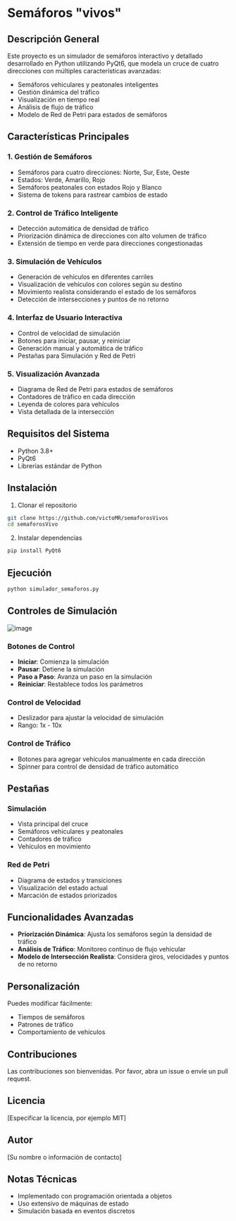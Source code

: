 # Semáforos "vivos"

## Descripción General

Este proyecto es un simulador de semáforos interactivo y detallado desarrollado en Python utilizando PyQt6, que modela un cruce de cuatro direcciones con múltiples características avanzadas:

- Semáforos vehiculares y peatonales inteligentes
- Gestión dinámica del tráfico
- Visualización en tiempo real
- Análisis de flujo de tráfico
- Modelo de Red de Petri para estados de semáforos

## Características Principales

### 1. Gestión de Semáforos
- Semáforos para cuatro direcciones: Norte, Sur, Este, Oeste
- Estados: Verde, Amarillo, Rojo
- Semáforos peatonales con estados Rojo y Blanco
- Sistema de tokens para rastrear cambios de estado

### 2. Control de Tráfico Inteligente
- Detección automática de densidad de tráfico
- Priorización dinámica de direcciones con alto volumen de tráfico
- Extensión de tiempo en verde para direcciones congestionadas

### 3. Simulación de Vehículos
- Generación de vehículos en diferentes carriles
- Visualización de vehículos con colores según su destino
- Movimiento realista considerando el estado de los semáforos
- Detección de intersecciones y puntos de no retorno

### 4. Interfaz de Usuario Interactiva
- Control de velocidad de simulación
- Botones para iniciar, pausar, y reiniciar
- Generación manual y automática de tráfico
- Pestañas para Simulación y Red de Petri

### 5. Visualización Avanzada
- Diagrama de Red de Petri para estados de semáforos
- Contadores de tráfico en cada dirección
- Leyenda de colores para vehículos
- Vista detallada de la intersección

## Requisitos del Sistema

- Python 3.8+
- PyQt6
- Librerías estándar de Python

## Instalación

1. Clonar el repositorio
```bash
git clone https://github.com/victoMR/semaforosVivos
cd semaforosVivo
```

2. Instalar dependencias
```bash
pip install PyQt6
```

## Ejecución

```bash
python simulador_semaforos.py
```

## Controles de Simulación

![image](https://github.com/user-attachments/assets/25a63eed-81fd-45a7-aefb-ceeda7e1c8b1)


### Botones de Control
- **Iniciar**: Comienza la simulación
- **Pausar**: Detiene la simulación
- **Paso a Paso**: Avanza un paso en la simulación
- **Reiniciar**: Restablece todos los parámetros

### Control de Velocidad
- Deslizador para ajustar la velocidad de simulación
- Rango: 1x - 10x

### Control de Tráfico
- Botones para agregar vehículos manualmente en cada dirección
- Spinner para control de densidad de tráfico automático

## Pestañas

### Simulación
- Vista principal del cruce
- Semáforos vehiculares y peatonales
- Contadores de tráfico
- Vehículos en movimiento

### Red de Petri
- Diagrama de estados y transiciones
- Visualización del estado actual
- Marcación de estados priorizados

## Funcionalidades Avanzadas

- **Priorización Dinámica**: Ajusta los semáforos según la densidad de tráfico
- **Análisis de Tráfico**: Monitoreo continuo de flujo vehicular
- **Modelo de Intersección Realista**: Considera giros, velocidades y puntos de no retorno

## Personalización

Puedes modificar fácilmente:
- Tiempos de semáforos
- Patrones de tráfico
- Comportamiento de vehículos

## Contribuciones

Las contribuciones son bienvenidas. Por favor, abra un issue o envíe un pull request.

## Licencia

[Especificar la licencia, por ejemplo MIT]

## Autor

[Su nombre o información de contacto]

## Notas Técnicas

- Implementado con programación orientada a objetos
- Uso extensivo de máquinas de estado
- Simulación basada en eventos discretos

